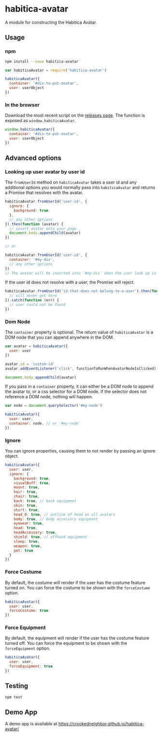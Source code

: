 # habitica-avatar

A module for constructing the Habitica Avatar.

## Usage

### npm

```sh
npm install --save habitica-avatar
```

```js
var habiticaAvatar = require('habitica-avatar')

habiticaAvatar({
  container: '#div-to-put-avatar',
  user: userObject
})
```

### In the browser

Download the most recent script on the [releases page](https://github.com/crookedneighbor/habitica-avatar/releases). The function is exposed as `window.habiticaAvatar`.

```js
window.habiticaAvatar({
  container: '#div-to-put-avatar',
  user: userObject
})
```

## Advanced options

### Looking up user avatar by user id

The `fromUserId` method on `habiticaAvatar` takes a user id and any additional options you would normally pass into `habiticaAvatar` and returns a Promise that resolves with the avatar.

```js
habiticaAvatar.fromUserId('user-id', {
  ignore: {
    background: true
  },
  // any other options
}).then(function (avatar) {
  // insert avatar onto your page
  document.body.appendChild(avatar)
})

// or

habiticaAvatar.fromUserId('user-id', {
  container: '#my-div',
  // any other options
})
// The avatar will be inserted into `#my-div` when the user look up is complete
```

If the user id does not resolve with a user, the Promise will reject.

```js
habiticaAvatar.fromUserId('id-that-does-not-belong-to-a-user').then(function (avatar) {
  // will never get here
}).catch(function (err) {
  // user could not be found
})
```

### Dom Node

The `container` property is optional. The return value of `habiticaAvatar` is a DOM node that you can append anywhere in the DOM.

```js
var avatar = habiticaAvatar({
  user: user
})

avatar.id = 'custom-id'
avatar.addEventListener('click', functionToRunWhenAvatarNodeIsClicked)

document.body.appendChild(avatar)
```

If you pass in a `container` property, it can either be a DOM node to append the avatar to, or a css selector for a DOM node. If the selector does not reference a DOM node, nothing will happen.

```js
var node = document.querySelector('#my-node')

habiticaAvatar({
  user: user,
  container: node, // or '#my-node'
})
```

### Ignore

You can ignore properties, causing them to not render by passing an ignore object.

```js
habiticaAvatar({
  user: user,
  ignore: {
    background: true,
    visualBuff: true,
    mount: true,
    hair: true,
    chair: true,
    back: true, // back equipment
    skin: true,
    shirt: true,
    head_0: true, // outline of head on all avatars
    body: true, // body accessory equipment
    eyewear: true,
    head: true,
    headAccessory: true,
    shield: true, // offhand equipment
    sleep: true,
    weapon: true,
    pet: true
  }
})
```

### Force Costume

By default, the costume will render if the user has the costume feature turned on. You can force the costume to be shown with the `forceCostume` option.

```js
habiticaAvatar({
  user: user,
  forceCostume: true
})
```

### Force Equipment

By default, the equipment will render if the user has the costume feature turned off. You can force the equipment to be shown with the `forceEquipment` option.

```js
habiticaAvatar({
  user: user,
  forceEquipment: true
})
```

## Testing

```sh
npm test
```

## Demo App

A demo app is available at https://crookedneighbor.github.io/habitica-avatar/

